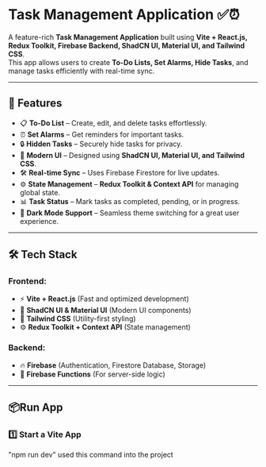 # Task Management Application ✅⏰  

A feature-rich **Task Management Application** built using **Vite + React.js, Redux Toolkit, Firebase Backend, ShadCN UI, Material UI, and Tailwind CSS**.  
This app allows users to create **To-Do Lists, Set Alarms, Hide Tasks**, and manage tasks efficiently with real-time sync.  

---

## 🚀 Features  

- 📋 **To-Do List** – Create, edit, and delete tasks effortlessly.  
- ⏰ **Set Alarms** – Get reminders for important tasks.  
- 🔒 **Hidden Tasks** – Securely hide tasks for privacy.  
- 🎨 **Modern UI** – Designed using **ShadCN UI, Material UI, and Tailwind CSS**.  
- 🛠 **Real-time Sync** – Uses Firebase Firestore for live updates.  
- ⚙ **State Management** – **Redux Toolkit & Context API** for managing global state.  
- 📊 **Task Status** – Mark tasks as completed, pending, or in progress.  
- 🌙 **Dark Mode Support** – Seamless theme switching for a great user experience.  

---

## 🛠️ Tech Stack  

### **Frontend:**  
- ⚡ **Vite + React.js** (Fast and optimized development)  
- 🎨 **ShadCN UI & Material UI** (Modern UI components)  
- 💅 **Tailwind CSS** (Utility-first styling)  
- ⚙ **Redux Toolkit + Context API** (State management)  

### **Backend:**  
- 🔥 **Firebase** (Authentication, Firestore Database, Storage)  
- 🚀 **Firebase Functions** (For server-side logic)  

---

## 📦Run App

### **1️⃣ Start a Vite App**  
"npm run dev" used this command into the project

